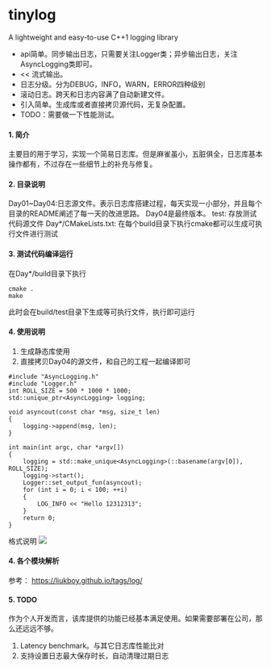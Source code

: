 # tinylog
A lightweight and easy-to-use C++1 logging library
- api简单。同步输出日志，只需要关注Logger类；异步输出日志，关注AsyncLogging类即可。
- << 流式输出。
- 日志分级。分为DEBUG，INFO，WARN，ERROR四种级别
- 滚动日志。跨天和日志内容满了自动新建文件。
- 引入简单。生成库或者直接拷贝源代码，无复杂配置。
- TODO：需要做一下性能测试。


#### 1. 简介
主要目的用于学习，实现一个简易日志库。但是麻雀虽小，五脏俱全，日志库基本操作都有，不过存在一些细节上的补充与修复。

#### 2. 目录说明
Day01~Day04:日志源文件。表示日志库搭建过程，每天实现一小部分，并且每个目录的README阐述了每一天的改进思路。 Day04是最终版本。
test: 存放测试代码源文件
Day*/CMakeLists.txt: 在每个build目录下执行cmake都可以生成可执行文件进行测试

#### 3. 测试代码编译运行
在Day*/build目录下执行
```
cmake .
make
```
此时会在build/test目录下生成等可执行文件，执行即可运行

#### 4. 使用说明
1. 生成静态库使用
2. 直接拷贝Day04的源文件，和自己的工程一起编译即可
```
#include "AsyncLogging.h"
#include "Logger.h"
int ROLL_SIZE = 500 * 1000 * 1000;
std::unique_ptr<AsyncLogging> logging;

void asyncout(const char *msg, size_t len)
{
    logging->append(msg, len);
}

int main(int argc, char *argv[])
{
    logging = std::make_unique<AsyncLogging>(::basename(argv[0]), ROLL_SIZE);
    logging->start();
    Logger::set_output_fun(asyncout);
    for (int i = 0; i < 100; ++i)
    {
        LOG_INFO << "Hello 12312313";
    }
    return 0;
}
```
格式说明
![](https://cdn.jsdelivr.net/gh/liukboy/PicBed@main/img/WX20231031-102601@2x.png)

#### 4. 各个模块解析
参考： https://liukboy.github.io/tags/log/

#### 5. TODO
作为个人开发而言，该库提供的功能已经基本满足使用。如果需要部署在公司，那么还远远不够。
1. Latency benchmark。与其它日志库性能比对
2. 支持设置日志最大保存时长，自动清理过期日志

